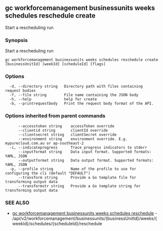 ## gc workforcemanagement businessunits weeks schedules reschedule create

Start a rescheduling run

### Synopsis

Start a rescheduling run

```
gc workforcemanagement businessunits weeks schedules reschedule create [businessUnitId] [weekId] [scheduleId] [flags]
```

### Options

```
  -d, --directory string   Directory path with files containing request bodies
  -f, --file string        File name containing the JSON body
  -h, --help               help for create
  -b, --printrequestbody   Print the request body format of the API.
```

### Options inherited from parent commands

```
      --accesstoken string    accessToken override
      --clientid string       clientId override
      --clientsecret string   clientSecret override
      --environment string    environment override. E.g. mypurecloud.com.au or ap-southeast-2
  -i, --indicateprogress      Trace progress indicators to stderr
      --inputformat string    Data input format. Supported formats: YAML, JSON
      --outputformat string   Data output format. Supported formats: YAML, JSON
  -p, --profile string        Name of the profile to use for configuring the cli (default "DEFAULT")
      --transform string      Provide a Go template file for transforming output data
      --transformstr string   Provide a Go template string for transforming output data
```

### SEE ALSO

* [gc workforcemanagement businessunits weeks schedules reschedule](gc_workforcemanagement_businessunits_weeks_schedules_reschedule.html)	 - /api/v2/workforcemanagement/businessunits/{businessUnitId}/weeks/{weekId}/schedules/{scheduleId}/reschedule


